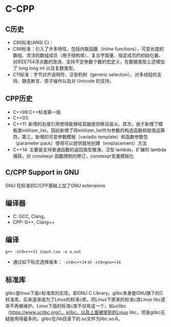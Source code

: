 # C-CPP
## C历史
- C90标准(ANSI C)：
- C99标准：引入了许多特性，包括内联函数（inline functions）、可变长度的数组、灵活的数组成员（用于结构体）、复合字面量、指定成员的初始化器、对IEEE754浮点数的改进、支持不定参数个数的宏定义，在数据类型上还增加了 long long int 以及复数类型。
- C11标准：字节对齐说明符、泛型机制（generic selection）、对多线程的支持、静态断言、原子操作以及对 Unicode 的支持。
## CPP历史
- C++98:C++标准第一版
- C++03:
- C++11: 新增的右值引用使得能够给容器提供移动语义。其次，由于新增了模板类initilizer_list，因此新增了将initilizer_list作为参数的构造函数和赋值运算符。第三，新增的可变参数模板（variadic template）和函数参数包（parameter pack）使得可以提供就地创建（emplacement）方法
- C++14: 主要是支持普通函数的返回类型推演，泛型 lambda，扩展的 lambda 捕获，对 constexpr 函数限制的修订，constexpr变量模板化
## C/CPP Support in GNU
GNU 在标准的C/CPP基础上加了GNU extensions
## 编译器
- C: GCC, Clang，
- CPP: G++, Clang++
## 编译
`g++ -std=c++11 input.cxx -o a.out`
- 通过如下标志选择版本：
  `-std=c++14` or `-std=gnu++14`
## 标准库
glibc是linux下面c标准库的实现，即GNU C Library。glibc本身是GNU旗下的C标准库，后来逐渐成为了Linux的标准c库，而Linux下原来的标准c库Linux libc逐渐不再被维护。Linux下面的标准c库不仅有这一个，如uclibc（https://www.uclibc.org/）、klibc，以及上面被提到的Linux libc，但是glibc无疑是用得最多的。glibc在/lib目录下的.so文件为libc.so.6。

